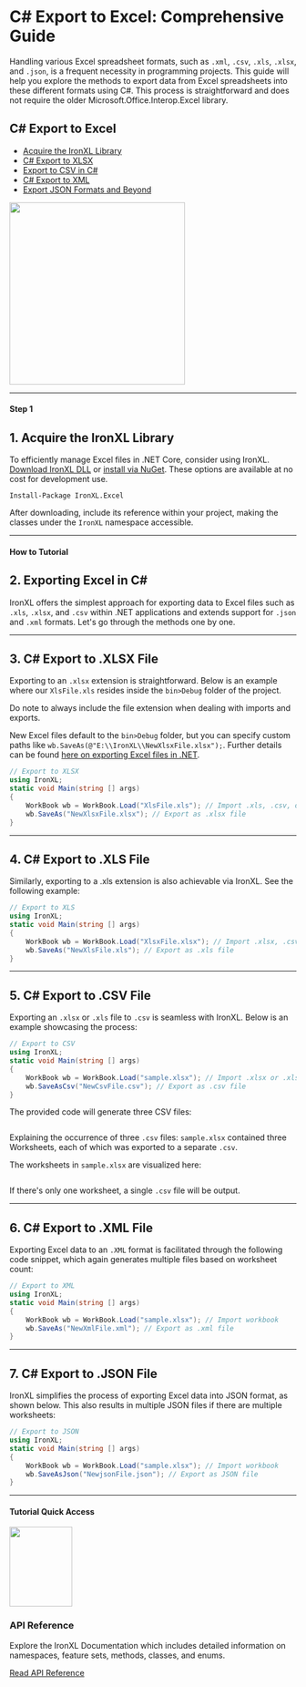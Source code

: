 # C# Export to Excel: Comprehensive Guide

Handling various Excel spreadsheet formats, such as `.xml`, `.csv`, `.xls`, `.xlsx`, and `.json`, is a frequent necessity in programming projects. This guide will help you explore the methods to export data from Excel spreadsheets into these different formats using C#. This process is straightforward and does not require the older Microsoft.Office.Interop.Excel library.

<div class="learnn-how-section">
  <div class="row">
    <div class="col-sm-6">
      <h2>C# Export to Excel</h2>
      <ul class="list-unstyled">
        <li><a href="#anchor-1-get-the-ironxl-library">Acquire the IronXL Library</a></li>
        <li><a href="#anchor-3-c-num-export-to-xlsx-file">C# Export to XLSX</a></li>
        <li><a href="#anchor-5-c-num-export-to-csv-file">Export to CSV in C#</a></li>
        <li><a href="#anchor-6-c-num-export-to-xml-file">C# Export to XML</a></li>
        <li><a href="#anchor-7-c-num-export-to-json-file">Export JSON Formats and Beyond</a></li>
      </ul>
    </div>
    <div class="col-sm-6">
      <div class="download-card">
        <img style="box-shadow: none; width: 308px; height: 320px;" src="https://ironsoftware.com/img/faq/excel/how-to-work.svg" class="img-responsive learn-how-to-img replaceable-img">
      </div>
    </div>
  </div>
</div>

<hr class="separator">

<h4 class="tutorial-segment-title">Step 1</h4>

## 1. Acquire the IronXL Library

To efficiently manage Excel files in .NET Core, consider using IronXL. [Download IronXL DLL](https://ironsoftware.com/csharp/excel/packages/IronXL.Package.For.export.excel.zip) or [install via NuGet](https://www.nuget.org/packages/IronXL.Excel). These options are available at no cost for development use.

```shell
Install-Package IronXL.Excel
```

After downloading, include its reference within your project, making the classes under the `IronXL` namespace accessible.

<hr class="separator">
<h4 class="tutorial-segment-title">How to Tutorial</h4>

## 2. Exporting Excel in C#

IronXL offers the simplest approach for exporting data to Excel files such as `.xls`, `.xlsx`, and `.csv` within .NET applications and extends support for `.json` and `.xml` formats. Let's go through the methods one by one.

<hr class="separator">

## 3. C# Export to .XLSX File

Exporting to an `.xlsx` extension is straightforward. Below is an example where our `XlsFile.xls` resides inside the `bin>Debug` folder of the project.

Do note to always include the file extension when dealing with imports and exports.

New Excel files default to the `bin>Debug` folder, but you can specify custom paths like `wb.SaveAs(@"E:\\IronXL\\NewXlsxFile.xlsx");`. Further details can be found [here on exporting Excel files in .NET](https://ironsoftware.com/csharp/excel/#convert-excel-spreadsheet).

```cs
// Export to XLSX
using IronXL;
static void Main(string [] args)
{
    WorkBook wb = WorkBook.Load("XlsFile.xls"); // Import .xls, .csv, or .tsv file
    wb.SaveAs("NewXlsxFile.xlsx"); // Export as .xlsx file
}
```
<hr class="separator">

## 4. C# Export to .XLS File

Similarly, exporting to a .xls extension is also achievable via IronXL. See the following example:

```cs
// Export to XLS
using IronXL;
static void Main(string [] args)
{
    WorkBook wb = WorkBook.Load("XlsxFile.xlsx"); // Import .xlsx, .csv, or .tsv file
    wb.SaveAs("NewXlsFile.xls"); // Export as .xls file
}
```
<hr class="separator">

## 5. C# Export to .CSV File

Exporting an `.xlsx` or `.xls` file to `.csv` is seamless with IronXL. Below is an example showcasing the process:

```cs
// Export to CSV
using IronXL;
static void Main(string [] args)
{
    WorkBook wb = WorkBook.Load("sample.xlsx"); // Import .xlsx or .xls file          
    wb.SaveAsCsv("NewCsvFile.csv"); // Export as .csv file
}
```
The provided code will generate three CSV files:

<center>
	<div class="center-image-wrapper">
		<a rel="nofollow" href="https://ironsoftware.com/img/faq/excel/c-sharp-export-to-excel/doc2-2.png" target="_blank"><img src="https://ironsoftware.com/img/faq/excel/c-sharp-export-to-excel/doc2-2.png" alt="" class="img-responsive add-shadow"></a>
	</div>
</center>

Explaining the occurrence of three `.csv` files: `sample.xlsx` contained three Worksheets, each of which was exported to a separate `.csv`.

The worksheets in `sample.xlsx` are visualized here:

<center>
	<div class="center-image-wrapper">
		<a rel="nofollow" href="https://ironsoftware.com/img/faq/excel/c-sharp-export-to-excel/doc2-1.png" target="_blank"><img src="https://ironsoftware.com/img/faq/excel/c-sharp-export-to-excel/doc2-1.png" alt="" class="img-responsive add-shadow"></a>
	</div>
</center>

If there's only one worksheet, a single `.csv` file will be output.

<hr class="separator">

## 6. C# Export to .XML File

Exporting Excel data to an `.XML` format is facilitated through the following code snippet, which again generates multiple files based on worksheet count:

```cs
// Export to XML
using IronXL;
static void Main(string [] args)
{
    WorkBook wb = WorkBook.Load("sample.xlsx"); // Import workbook
    wb.SaveAs("NewXmlFile.xml"); // Export as .xml file
}
```
<hr class="separator">

## 7. C# Export to .JSON File

IronXL simplifies the process of exporting Excel data into JSON format, as shown below. This also results in multiple JSON files if there are multiple worksheets:

```cs
// Export to JSON
using IronXL;
static void Main(string [] args)
{
    WorkBook wb = WorkBook.Load("sample.xlsx"); // Import workbook
    wb.SaveAsJson("NewjsonFile.json"); // Export as JSON file
}
```
<hr class="separator">

<h4 class="tutorial-segment-title">Tutorial Quick Access</h4>

<div class="tutorial-section">
  <div class="row">
    <div class="col-sm-4">
      <div class="tutorial-image">
        <img style="max-width: 110px; width: 100%; height: 140px;" src="https://ironsoftware.com/img/svgs/documentation.svg" class="img-responsive add-shadow" alt="">
      </div>
    </div>
    <div class="col-sm-8">
      <h3>API Reference</h3>
      <p>Explore the IronXL Documentation which includes detailed information on namespaces, feature sets, methods, classes, and enums.</p>
      <a class="doc-link" href="https://ironsoftware.com/csharp/excel/object-reference/api/" target="_blank">Read API Reference<i class="fa fa-chevron-right"></i></a>
    </div>
  </div>
</div>